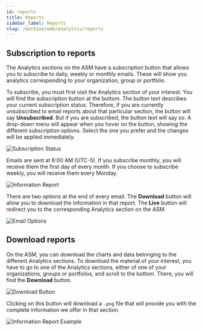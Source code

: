 ```yaml
---
id: reports
title: Reports
sidebar_label: Reports
slug: /machine/web/analytics/reports
---
```


## Subscription to reports

The Analytics sections on
the ASM have a subscription
button that allows you to
subscribe to daily,
weekly or monthly emails.
These will show you analytics
corresponding to your
organization,
group or portfolio.

To subscribe,
you must first visit the Analytics
section of your interest.
You will find the subscription
button at the bottom.
The button text describes your
current subscription status.
Therefore,
if you are currently
unsubscribed to email reports
about that particular section,
the button will say **Unsubscribed**.
But if you are subscribed,
the button text will say so.
A drop-down menu will appear
when you hover on the button,
showing the different
subscription options.
Select the one you prefer and
the changes will be applied immediately.

![Subscription Status](https://res.cloudinary.com/fluid-attacks/image/upload/v1647621810/docs/web/analytics/reports/subscription_status.jpg)

Emails are sent at 6:00 AM (UTC-5).
If you subscribe monthly,
you will receive them the
first day of every month.
If you choose to subscribe weekly,
you will receive them every Monday.

![Information Report](https://res.cloudinary.com/fluid-attacks/image/upload/v1647621810/docs/web/analytics/reports/subs_information_report.png)

There are two options at
the end of every email.
The **Download** button will
allow you to download the
information in that report.
The **Live** button will
redirect you to the
corresponding Analytics
section on the ASM.

![Email Options](https://res.cloudinary.com/fluid-attacks/image/upload/v1647621810/docs/web/analytics/reports/email_options.png)

## Download reports

On the ASM,
you can download the charts
and data belonging to the
different Analytics sections.
To download the material
of your interest,
you have to go to one of
the Analytics sections,
either of one of your
organizations,
groups or portfolios,
and scroll to the bottom.
There,
you will find the
**Download** button.

![Download Button](https://res.cloudinary.com/fluid-attacks/image/upload/v1647615060/docs/web/analytics/reports/download_button.png)

Clicking on this button
will download a `.png` file
that will provide you
with the complete information
we offer in that section.

![Information Report Example](https://res.cloudinary.com/fluid-attacks/image/upload/v1647615060/docs/web/analytics/reports/information_example.png)
